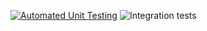 [![Automated Unit Testing](https://github.com/robertmartinsen/social-media-client/actions/workflows/unit-test.yml/badge.svg?branch=workflow)](https://github.com/robertmartinsen/social-media-client/actions/workflows/unit-test.yml)
![Integration tests](https://github.com/robertmartinsen/social-media-client/tree/workflow/integration-tests/badge.svg)
